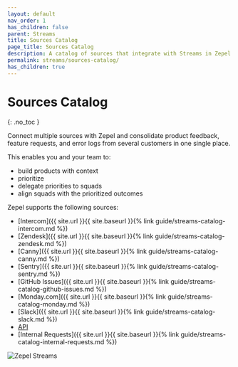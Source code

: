 ```yaml
---
layout: default
nav_order: 1
has_children: false
parent: Streams
title: Sources Catalog
page_title: Sources Catalog
description: A catalog of sources that integrate with Streams in Zepel
permalink: streams/sources-catalog/
has_children: true
---
```


# Sources Catalog
{: .no_toc }

Connect multiple sources with Zepel and consolidate product feedback, feature requests, and error logs from several customers in one single place.

This enables you and your team to:
- build products with context
- prioritize
- delegate priorities to squads
- align squads with the prioritized outcomes

Zepel supports the following sources:

- [Intercom]({{ site.url }}{{ site.baseurl }}{% link guide/streams-catalog-intercom.md %})
- [Zendesk]({{ site.url }}{{ site.baseurl }}{% link guide/streams-catalog-zendesk.md %})
- [Canny]({{ site.url }}{{ site.baseurl }}{% link guide/streams-catalog-canny.md %})
- [Sentry]({{ site.url }}{{ site.baseurl }}{% link guide/streams-catalog-sentry.md %})
- [GitHub Issues]({{ site.url }}{{ site.baseurl }}{% link guide/streams-catalog-github-issues.md %})
- [Monday.com]({{ site.url }}{{ site.baseurl }}{% link guide/streams-catalog-monday.md %})
- [Slack]({{ site.url }}{{ site.baseurl }}{% link guide/streams-catalog-slack.md %})
- [API](https://zepel.io/developers/api/v2/#streams)
- [Internal Requests]({{ site.url }}{{ site.baseurl }}{% link guide/streams-catalog-internal-requests.md %})

![Zepel Streams](/guide/assets/uploads/zepel-streams.png)